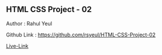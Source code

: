 <!-- # FSD Javascript  Bootcamp -->
## HTML CSS Project - 02

Author : Rahul Yeul 

Github Link : https://github.com/rsyeul/HTML-CSS-Project-02

[Live-Link](https://rahul-project-02.netlify.app/)
